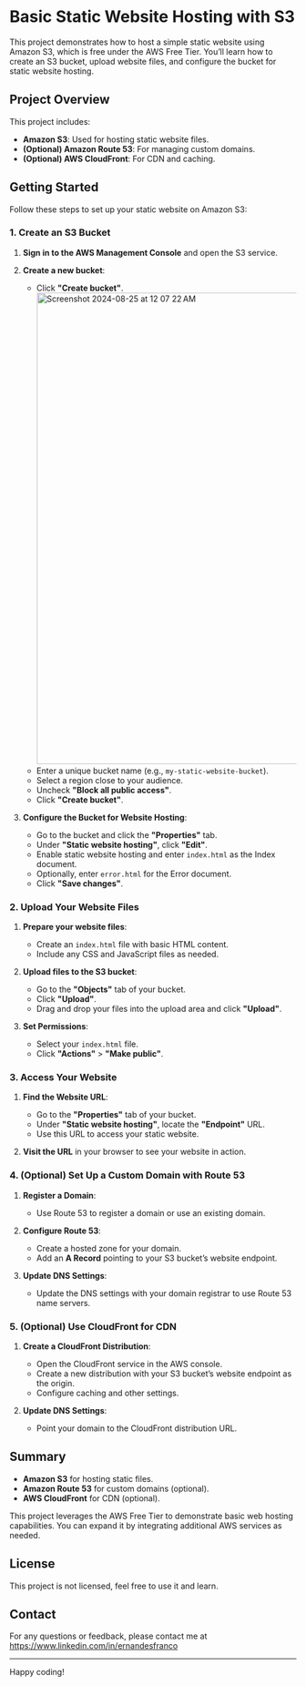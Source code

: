 # Basic Static Website Hosting with S3

This project demonstrates how to host a simple static website using Amazon S3, which is free under the AWS Free Tier. You’ll learn how to create an S3 bucket, upload website files, and configure the bucket for static website hosting.

## Project Overview

This project includes:

- **Amazon S3**: Used for hosting static website files.
- **(Optional) Amazon Route 53**: For managing custom domains.
- **(Optional) AWS CloudFront**: For CDN and caching.

## Getting Started

Follow these steps to set up your static website on Amazon S3:

### 1. Create an S3 Bucket

1. **Sign in to the AWS Management Console** and open the S3 service.
2. **Create a new bucket**:
   - Click **"Create bucket"**.
     <img width="828" alt="Screenshot 2024-08-25 at 12 07 22 AM" src="https://github.com/user-attachments/assets/8e158e17-3576-45b8-bfde-125e49d734bb">
   - Enter a unique bucket name (e.g., `my-static-website-bucket`).
   - Select a region close to your audience.
   - Uncheck **"Block all public access"**.
   - Click **"Create bucket"**.

3. **Configure the Bucket for Website Hosting**:
   - Go to the bucket and click the **"Properties"** tab.
   - Under **"Static website hosting"**, click **"Edit"**.
   - Enable static website hosting and enter `index.html` as the Index document.
   - Optionally, enter `error.html` for the Error document.
   - Click **"Save changes"**.

### 2. Upload Your Website Files

1. **Prepare your website files**:
   - Create an `index.html` file with basic HTML content.
   - Include any CSS and JavaScript files as needed.

2. **Upload files to the S3 bucket**:
   - Go to the **"Objects"** tab of your bucket.
   - Click **"Upload"**.
   - Drag and drop your files into the upload area and click **"Upload"**.

3. **Set Permissions**:
   - Select your `index.html` file.
   - Click **"Actions"** > **"Make public"**.

### 3. Access Your Website

1. **Find the Website URL**:
   - Go to the **"Properties"** tab of your bucket.
   - Under **"Static website hosting"**, locate the **"Endpoint"** URL.
   - Use this URL to access your static website.

2. **Visit the URL** in your browser to see your website in action.

### 4. (Optional) Set Up a Custom Domain with Route 53

1. **Register a Domain**:
   - Use Route 53 to register a domain or use an existing domain.

2. **Configure Route 53**:
   - Create a hosted zone for your domain.
   - Add an **A Record** pointing to your S3 bucket’s website endpoint.

3. **Update DNS Settings**:
   - Update the DNS settings with your domain registrar to use Route 53 name servers.

### 5. (Optional) Use CloudFront for CDN

1. **Create a CloudFront Distribution**:
   - Open the CloudFront service in the AWS console.
   - Create a new distribution with your S3 bucket’s website endpoint as the origin.
   - Configure caching and other settings.

2. **Update DNS Settings**:
   - Point your domain to the CloudFront distribution URL.

## Summary

- **Amazon S3** for hosting static files.
- **Amazon Route 53** for custom domains (optional).
- **AWS CloudFront** for CDN (optional).

This project leverages the AWS Free Tier to demonstrate basic web hosting capabilities. You can expand it by integrating additional AWS services as needed.

## License

This project is not licensed, feel free to use it and learn.

## Contact

For any questions or feedback, please contact me at https://www.linkedin.com/in/ernandesfranco

---

Happy coding!


